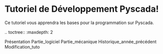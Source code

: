 # Tutoriel de Développement Pyscada!


Ce tutoriel vous apprendra les bases pour la programmation sur Pyscada.

.. toctree::
   :maxdepth: 2
   
   Présentation
   Partie_logiciel
   Partie_mécanique
   Historique_année_précédent
   Modification_tuto
   
